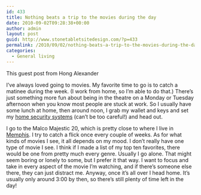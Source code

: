 ```yaml
---
id: 433
title: Nothing beats a trip to the movies during the day
date: 2010-09-02T09:28:38+00:00
author: admin
layout: post
guid: http://www.stonetabletsitedesign.com/?p=433
permalink: /2010/09/02/nothing-beats-a-trip-to-the-movies-during-the-day/
categories:
  - General living
---
```

This guest post from Hong Alexander

I&#8217;ve always loved going to movies. My favorite time to go is to catch a matinee during the week. (I work from home, so I&#8217;m able to do that.) There&#8217;s just something more fun about being in the theatre on a Monday or Tuesday afternoon when you know most people are stuck at work. So I usually have some lunch at home, then around noon, I grab my wallet and keys and set my [home security systems](http://www.inhomesecurity.net/) (can&#8217;t be too careful!) and head out.

I go to the Malco Majestic 20, which is pretty close to where I live in [Memphis](http://www.memphischamber.com/). I try to catch a flick once every couple of weeks. As for what kinds of movies I see, it all depends on my mood. I don&#8217;t really have one type of movie I see. I think if I made a list of my top ten favorites, there would be one from pretty much every genre. Usually I go alone. That might seem boring or lonely to some, but I prefer it that way. I want to focus and take in every aspect of the movie I&#8217;m watching, and if there&#8217;s someone else there, they can just distract me. Anyway, once it&#8217;s all over I head home. It&#8217;s usually only around 3:00 by then, so there&#8217;s still plenty of time left in the day!
